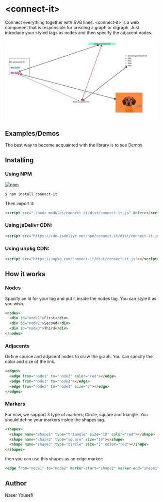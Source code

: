 # &lt;connect-it&gt;

Connect everything together with SVG lines. &lt;connect-it&gt; is a web component that is responsible for creating a graph or digraph. Just introduce your styled tags as nodes and then specify the adjacent nodes.

![Directed Javascript graph](https://github.com/n-yousefi/connect-it/blob/main/samples/demo.jpg)

## Examples/Demos

The best way to become acquainted with the library is to see [Demos](https://htmlpreview.github.io/?https://github.com/n-yousefi/connect-it/blob/main/samples/sample.html)

## Installing

### Using NPM
[![npm](https://img.shields.io/badge/npm-connect--to-brightgreen)](https://www.npmjs.com/package/connect-it/)

```bash
$ npm install connect-it
```

Then import it:

```html
<script src="./node_modules/connect-it/dist/connect-it.js" defer></script>
```

### Using jsDelivr CDN:

```html
<script src="https://cdn.jsdelivr.net/npm/connect-it/dist/connect-it.js"></script>
```

### Using unpkg CDN:

```html
<script src="https://unpkg.com/connect-it/dist/connect-it.js"></script>
```

## How it works

### Nodes

Spacify an Id for your tag and put it inside the nodes tag. You can style it as you wish.

```html
<nodes>
  <div id="node1">First</div>
  <div id="node2">Second</div>
  <div id="node3">Third</div>
</nodes>
```

### Adjacents

Define source and adjacent nodes to draw the graph. You can specify the color and size of the link.

```html
<edges>
  <edge from="node1" to="node2" color="red"></edge>
  <edge from="node1" to="node3"></edge>
  <edge from="node2" to="node3" size="2"></edge>
</edges>
```

### Markers

For now, we support 3 type of markers; Circle, square and triangle. You should define your markers inside the shapes tag.

```html
<shapes>
  <shape name="shape1" type="triangle" size="10" color="red"></shape>
  <shape name="shape2" type="square" size="10"></shape>
  <shape name="shape3" type="circle" size="5" color="red"></shape>
</shapes>
```

then you can use this shapes as an edge marker:

```html
<edge from="node1" to="node2" marker-start="shape2" marker-end="shape1"></edge>
```

## Author

Naser Yousefi
